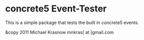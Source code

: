 concrete5 Event-Tester
=======================

This is a simple package that tests the built in concrete5 events.

&copy 2011 Michael Krasnow mnkras[ at ]gmail.com